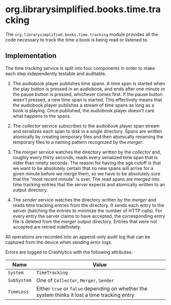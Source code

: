 org.librarysimplified.books.time.tracking
===

The `org.librarysimplified.books.time.tracking` module provides all the code necessary to track
the time a book is being read or listened to.

## Implementation

The time tracking service is split into four components in order to make each step independently
testable and auditable.

1. The audiobook player publishes time spans. A time span is started when the play button is
   pressed in an audiobook, and ends after one minute or the pause button is pressed, whichever
   comes first. If the pause button _wasn't_ pressed, a new time span is started. This effectively
   means that the audiobook player publishes a stream of time spans as long as a book is playing.
   Once published, the audiobook player doesn't care what happens to the spans.

2. The _collector_ service subscribes to the audiobook player span stream and serializes each
   span to disk in a single directory. Spans are written atomically by creating temporary files 
   and then atomically renaming the temporary files to a naming pattern recognized by the _merger_.

3. The _merger_ service watches the directory written by the _collector_ and, roughly every
   thirty seconds, reads every serialized time span that is older than ninety seconds. The
   reason for having the age cutoff is that we want to be absolutely certain that no new spans
   will arrive for a given minute before we merge them, so we have to be absolutely sure that
   the "most recent minute" is over. The read spans are merged into time tracking entries that
   the server expects and atomically written to an output directory.

4. The _sender_ service watches the directory written by the _merger_ and reads time tracking
   entries from the directory. It sends each entry to the server (batching the entries to
   minimize the number of HTTP calls). For every entry the server claims to have accepted, the
   corresponding entry file is deleted from the _merger_ output directory. Entries that were
   not accepted are retried indefinitely.

All operations are recorded into an append-only audit log that can be captured from the device
when sending error logs.

Errors are logged to Crashlytics with the following attributes:

|Name|Value|
|----|-----|
|`System`|`TimeTracking`|
|`SubSystem`|One of `Collector`, `Merger`, `Sender`|
|`TimeLoss`|Either `true` or `false` depending on whether the system thinks it lost a time tracking entry|
